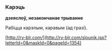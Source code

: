 ### Карэць
**дзеяслоў, незакончанае трыванне**

Рабіцца карэлым, каравым (ад гразі).

<a rel="author">[http://rv-blr.com/](http://rv-blr.com/slounik.jsp?letterId=0&maskId=0&pageId=1354)</a>
